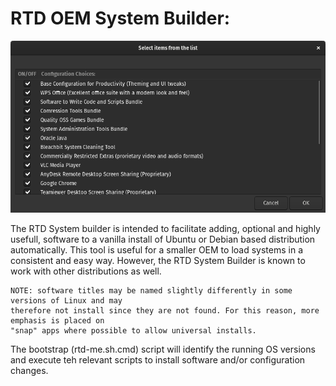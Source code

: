 # RTD OEM System Builder:
![RTD Builder Screenshot](Media_files/Scr9.png?raw=true "Executing the Script")

The RTD System builder is intended to facilitate adding, optional and highly usefull, software to a vanilla install of Ubuntu or Debian based distribution automatically. This tool is useful for a smaller OEM to load systems in a consistent and easy way. However, the RTD System Builder is known to work with other distributions as well. 

```
NOTE: software titles may be named slightly differently in some versions of Linux and may 
therefore not install since they are not found. For this reason, more emphasis is placed on 
"snap" apps where possible to allow universal installs. 

```
The bootstrap (rtd-me.sh.cmd) script will identify the running OS versions and execute teh relevant scripts to install software and/or configuration changes. 
